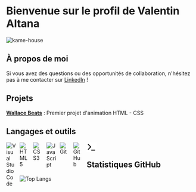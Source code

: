 # Bienvenue sur le profil de Valentin Altana

![kame-house](https://github.com/valentin-altana/valentin-altana/assets/144157026/687c5fb5-fee2-4229-8f0b-cafe284a6c90)

## À propos de moi

Si vous avez des questions ou des opportunités de collaboration, n'hésitez pas à me contacter sur [LinkedIn](https://www.linkedin.com/in/valentin-altana) !

## Projets

[**Wallace Beats**](https://github.com/valentin-altana/Wallace-Beats) : Premier projet d'animation HTML - CSS

## Langages et outils

<img align="left" alt="Visual Studio Code" width="26px" src="https://cdn.jsdelivr.net/gh/devicons/devicon/icons/vscode/vscode-original.svg" style="padding-right:10px;" />

<img align="left" alt="HTML5" width="26px" src="https://cdn.jsdelivr.net/gh/devicons/devicon/icons/html5/html5-original.svg" style="padding-right:10px;" />

<img align="left" alt="CSS3" width="26px" src="https://cdn.jsdelivr.net/gh/devicons/devicon/icons/css3/css3-original.svg" style="padding-right:10px;" />

<img align="left" alt="JavaScript" width="26px" src="https://cdn.jsdelivr.net/gh/devicons/devicon/icons/javascript/javascript-original.svg" style="padding-right:10px;" />

<img align="left" alt="Git" width="26px" src="https://cdn.jsdelivr.net/gh/devicons/devicon/icons/git/git-original.svg" style="padding-right:10px;" />

<img align="left" alt="GitHub" width="26px" src="https://user-images.githubusercontent.com/3369400/139448065-39a229ba-4b06-434b-bc67-616e2ed80c8f.png" style="padding-right:10px;" />

<img align="left" alt="Terminal" width="26px" src="https://raw.githubusercontent.com/codeSTACKr/codeSTACKr/master/img/terminal-light.svg" />

<br />

## Statistiques GitHub

![Top Langs](https://github-readme-stats.vercel.app/api/top-langs/?username=valentin-altana&layout=compact)
